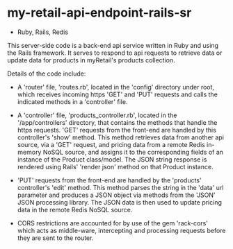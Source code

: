 # my-retail-api-endpoint-rails-sr

- Ruby, Rails, Redis

This server-side code is a back-end api service written in Ruby and using the Rails framework. It serves to respond to api requests to retrieve data or update data for products in myRetail's products collection. 

Details of the code include:

* A 'router' file, 'routes.rb', located in the 'config' directory under root, which receives incoming https 'GET' and 'PUT' requests and calls the indicated methods in a 'controller' file.  

* A 'controller' file, 'products_controller.rb', located in the '/app/controllers' directory, that contains the methods that handle the https requests. 'GET' requests from the front-end are handled by this controller's 'show' method. This method retrieves data from another api source, via a 'GET' request, and pricing data from a remote Redis in-memory NoSQL source, and assigns it to the corresponding fields of an instance of the Product class/model. The JSON string response is rendered using Rails' 'render json' method on that Product instance.

* 'PUT' requests from the front-end are handled by the 'products' controller's 'edit' method. This method parses the string in the 'data' url parameter and produces a JSON object via methods from the 'JSON' JSON processing library. The JSON data is then used to update pricing data in the remote Redis NoSQL source.

* CORS restrictions are accounted for by use of the gem 'rack-cors' which acts as middle-ware, intercepting and processing requests before they are sent to the router.
